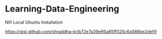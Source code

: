 # Learning-Data-Engineering


Nifi Local Ubuntu Installation

https://gist.github.com/shraddha-kr/b72e7a39e95a85ff025c6a586be2def9

